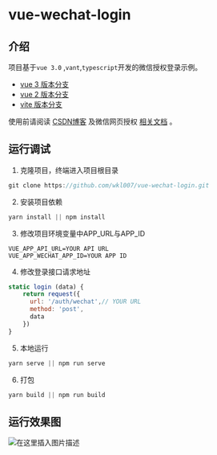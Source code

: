 # vue-wechat-login

## 介绍

项目基于`vue 3.0` ,`vant`,`typescript`开发的微信授权登录示例。
- [vue 3 版本分支](https://github.com/wkl007/vue-wechat-login)
- [vue 2 版本分支](https://github.com/wkl007/vue-wechat-login/tree/vue_2.0)
- [vite 版本分支](https://github.com/wkl007/vue-wechat-login/tree/vite)

使用前请阅读 [CSDN博客](https://blog.csdn.net/qq_35844177/article/details/79743812) 及微信网页授权 [相关文档](https://developers.weixin.qq.com/doc/offiaccount/OA_Web_Apps/Wechat_webpage_authorization.html) 。

## 运行调试

1. 克隆项目，终端进入项目根目录

```javascript
git clone https://github.com/wkl007/vue-wechat-login.git
```

2. 安装项目依赖

```javascript
yarn install || npm install
```

3. 修改项目环境变量中APP_URL与APP_ID

```
VUE_APP_API_URL=YOUR API URL
VUE_APP_WECHAT_APP_ID=YOUR APP ID
```

4. 修改登录接口请求地址

```javascript
static login (data) {
    return request({
      url: '/auth/wechat',// YOUR URL
      method: 'post',
      data
    })
}
```

5. 本地运行

```javascript
yarn serve || npm run serve
```

6. 打包

```javascript
yarn build || npm run build
```

## 运行效果图

![在这里插入图片描述](https://img-blog.csdnimg.cn/20190723171657695.png?x-oss-process=image/watermark,type_ZmFuZ3poZW5naGVpdGk,shadow_10,text_aHR0cHM6Ly9ibG9nLmNzZG4ubmV0L3FxXzM1ODQ0MTc3,size_16,color_FFFFFF,t_70)

